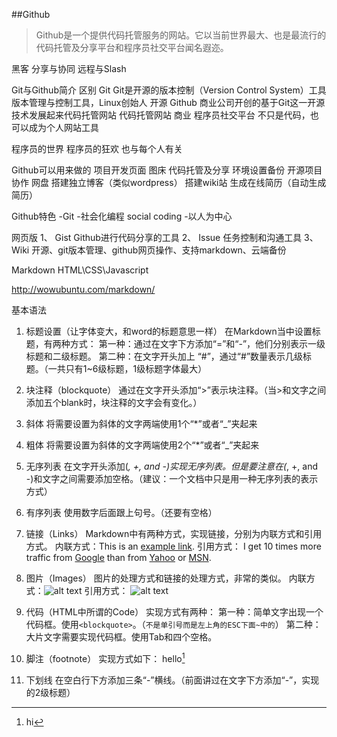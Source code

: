 ##Github
>Github是一个提供代码托管服务的网站。它以当前世界最大、也是最流行的代码托管及分享平台和程序员社交平台闻名遐迩。


黑客
	分享与协同
	远程与Slash

Git与Github简介
	区别
		Git
			Git是开源的版本控制（Version Control System）工具
			版本管理与控制工具，Linux创始人
			开源
		Github
			商业公司开创的基于Git这一开源技术发展起来代码托管网站
			代码托管网站
			商业
			程序员社交平台
			不只是代码，也可以成为个人网站工具

程序员的世界
程序员的狂欢
也与每个人有关

Github可以用来做的
项目开发页面
图床
代码托管及分享
环境设置备份
开源项目协作
网盘
搭建独立博客（类似wordpress）
搭建wiki站
生成在线简历（自动生成简历）

Github特色
	-Git
	-社会化编程 social coding
	-以人为中心

网页版
1、	Gist
Github进行代码分享的工具
2、	Issue
任务控制和沟通工具
3、	Wiki
开源、git版本管理、github网页操作、支持markdown、云端备份




Markdown
HTML\CSS\Javascript

http://wowubuntu.com/markdown/

基本语法
1. 标题设置（让字体变大，和word的标题意思一样）
在Markdown当中设置标题，有两种方式：
第一种：通过在文字下方添加“=”和“-”，他们分别表示一级标题和二级标题。
第二种：在文字开头加上 “#”，通过“#”数量表示几级标题。（一共只有1~6级标题，1级标题字体最大）

2. 块注释（blockquote）
通过在文字开头添加“>”表示块注释。（当>和文字之间添加五个blank时，块注释的文字会有变化。）

3. 斜体
将需要设置为斜体的文字两端使用1个“*”或者“_”夹起来

4. 粗体
将需要设置为斜体的文字两端使用2个“*”或者“_”夹起来

5. 无序列表
在文字开头添加(*, +, and -)实现无序列表。但是要注意在(*, +, and -)和文字之间需要添加空格。（建议：一个文档中只是用一种无序列表的表示方式）

6. 有序列表
使用数字后面跟上句号。（还要有空格）

7. 链接（Links）
Markdown中有两种方式，实现链接，分别为内联方式和引用方式。
内联方式：This is an [example link](http://example.com/).
引用方式：
I get 10 times more traffic from [Google][1] than from [Yahoo][2] or [MSN][3].  

[1]: http://google.com/        "Google" 
[2]: http://search.yahoo.com/  "Yahoo Search" 
[3]: http://search.msn.com/    "MSN Search"
 

8. 图片（Images）
图片的处理方式和链接的处理方式，非常的类似。
内联方式：![alt text](/path/to/img.jpg "Title")
引用方式：
![alt text][id] 

[id]: /path/to/img.jpg "Title"

9. 代码（HTML中所谓的Code）
实现方式有两种：
第一种：简单文字出现一个代码框。使用`<blockquote>`。（`不是单引号而是左上角的ESC下面~中的`）
第二种：大片文字需要实现代码框。使用Tab和四个空格。

10. 脚注（footnote）
实现方式如下：
hello[^hello]


[^hello]: hi

11. 下划线
在空白行下方添加三条“-”横线。（前面讲过在文字下方添加“-”，实现的2级标题）

